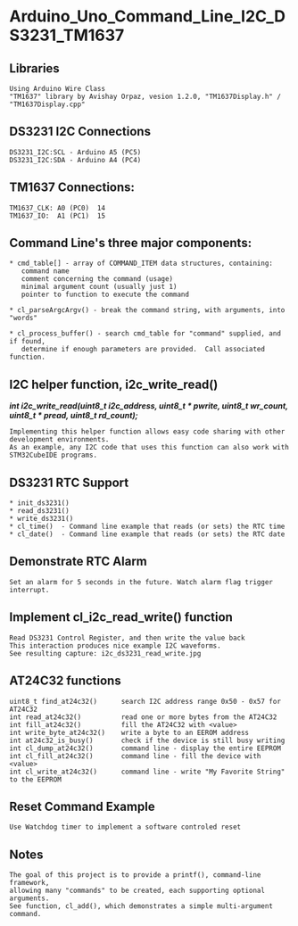 # Arduino_Uno_Command_Line_I2C_DS3231_TM1637

## Libraries
    
    Using Arduino Wire Class
	"TM1637" library by Avishay Orpaz, vesion 1.2.0, "TM1637Display.h" / "TM1637Display.cpp"

## DS3231 I2C Connections
    
    DS3231_I2C:SCL - Arduino A5 (PC5)   
    DS3231_I2C:SDA - Arduino A4 (PC4)

## TM1637 Connections:
    
    TM1637_CLK: A0 (PC0)  14
    TM1637_IO:  A1 (PC1)  15

## Command Line's three major components:
    
    * cmd_table[] - array of COMMAND_ITEM data structures, containing:
       command name
       comment concerning the command (usage)
       minimal argument count (usually just 1)
       pointer to function to execute the command
    
    * cl_parseArgcArgv() - break the command string, with arguments, into "words"
    
    * cl_process_buffer() - search cmd_table for "command" supplied, and if found,
       determine if enough parameters are provided.  Call associated function.

## I2C helper function, i2c_write_read()
***int i2c_write_read(uint8_t i2c_address, uint8_t * pwrite, uint8_t wr_count, uint8_t * pread, uint8_t rd_count);***
    
    Implementing this helper function allows easy code sharing with other development environments.
    As an example, any I2C code that uses this function can also work with STM32CubeIDE programs.

## DS3231 RTC Support
    
    * init_ds3231()
    * read_ds3231()
    * write_ds3231()
    * cl_time()  - Command line example that reads (or sets) the RTC time
    * cl_date()  - Command line example that reads (or sets) the RTC date

## Demonstrate RTC Alarm
    
    Set an alarm for 5 seconds in the future. Watch alarm flag trigger interrupt.

## Implement cl_i2c_read_write() function
    
    Read DS3231 Control Register, and then write the value back
    This interaction produces nice example I2C waveforms.
    See resulting capture: i2c_ds3231_read_write.jpg

## AT24C32 functions
    
    uint8_t find_at24c32()      search I2C address range 0x50 - 0x57 for AT24C32
    int read_at24c32()          read one or more bytes from the AT24C32
    int fill_at24c32()          fill the AT24C32 with <value>
    int write_byte_at24c32()    write a byte to an EEROM address
    int at24c32_is_busy()       check if the device is still busy writing
    int cl_dump_at24c32()       command line - display the entire EEPROM
    int cl_fill_at24c32()       command line - fill the device with <value>
    int cl_write_at24c32()      command line - write "My Favorite String" to the EEPROM

## Reset Command Example
    
    Use Watchdog timer to implement a software controled reset

## Notes
    
    The goal of this project is to provide a printf(), command-line framework,
    allowing many "commands" to be created, each supporting optional arguments.
    See function, cl_add(), which demonstrates a simple multi-argument command.
